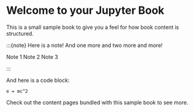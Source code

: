 # Welcome to your Jupyter Book

This is a small sample book to give you a feel for how book content is
structured.

:::{note}
Here is a note! And one more and two more and more!

Note 1
Note 2
Note 3

:::

And here is a code block:

```
e = mc^2
```

Check out the content pages bundled with this sample book to see more.
